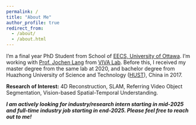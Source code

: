 ```yaml
---
permalink: /
title: "About Me"
author_profile: true
redirect_from: 
  - /about/
  - /about.html
---
```

I’m a final year PhD Student from School of [EECS, University of Ottawa](https://www.uottawa.ca/faculty-engineering/school-electrical-engineering-computer-science). I’m working with [Prof. Jochen Lang](https://www.site.uottawa.ca/~jlang/) from [VIVA Lab](https://www.site.uottawa.ca/research/viva/). Before this, I received my master degree from the same lab at 2020, and bachelor degree from Huazhong University of Science and Technology ([HUST](https://english.hust.edu.cn/)), China in 2017.

**Research of Interest:** 4D Reconstruction, SLAM, Referring Video Object Segmentation, Vision-based Spatial-Temporal Understanding.

<strong><em> I am actively looking for industry/research intern starting in mid-2025 and full-time industry job starting in end-2025. Please feel free to reach out to me! </em></strong>

<script type='text/javascript' id='clustrmaps' src='//cdn.clustrmaps.com/map_v2.js?cl=080808&w=300&t=tt&d=lBoqN_BNN5IZuGaZ-_A2JKpVEtS-_6S_xAhwtsWDgOA&co=ffffff&cmo=63a6f2&cmn=ff5900&ct=808080'></script>
